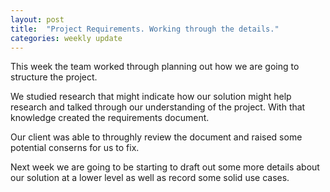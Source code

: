 ```yaml
---
layout: post
title:  "Project Requirements. Working through the details."
categories: weekly update
---
```


​This week the team worked through planning out how we are going to structure the project.

We studied research that might indicate how our solution might help research and talked through our understanding of the project. With that knowledge created the requirements document.

Our client was able to throughly review the document and raised some potential conserns for us to fix.

Next week we are going to be starting to draft out some more details about our solution at a lower level as well as record some solid use cases.
​